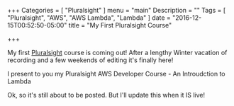 +++
Categories = [
  "Pluralsight"
]
menu = "main"
Description = ""
Tags = [
  "Pluralsight",
  "AWS",
  "AWS Lambda",
  "Lambda"
]
date = "2016-12-15T00:52:50-05:00"
title = "My First Pluralsight Course"

+++

My first [Pluralsight](www.pluralsight.com) course is coming out! After a lengthy Winter vacation of recording and a few weekends of editing it's finally here!

I present to you my Pluralsight AWS Developer Course - An Introudction to Lambda

Ok, so it's still about to be posted. But I'll update this when it IS live!
